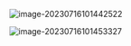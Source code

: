 ![image-20230716101442522](C:\Users\leidian5135\AppData\Roaming\Typora\typora-user-images\image-20230716101442522.png)

![image-20230716101453327](C:\Users\leidian5135\AppData\Roaming\Typora\typora-user-images\image-20230716101453327.png)